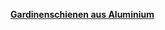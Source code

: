[**Gardinenschienen aus Aluminium**](https://www.iso-design.de/gardinenschienen.htm?SessionId=&a=catalog&p=38)